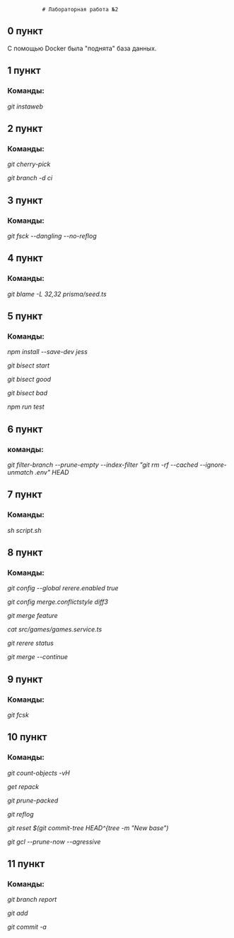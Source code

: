                # Лабораторная работа №2
## 0 пункт
С помощью Docker была "поднята" база данных.

## 1 пункт
### Команды:
*git instaweb*

## 2 пункт
### Команды:
*git cherry-pick*

*git branch -d ci*

## 3 пункт
### Команды:
*git fsck --dangling --no-reflog*

## 4 пункт
### Команды:
*git blame -L 32,32 prisma/seed.ts*

## 5 пункт
### Команды:
*npm install --save-dev jess*

*git bisect start*

*git bisect good*

*git bisect bad*

*npm run test*

## 6 пункт
### команды:
*git filter-branch --prune-empty --index-filter "git rm -rf --cached --ignore-unmatch .env" HEAD*

## 7 пункт
### Команды:
*sh script.sh*

## 8 пункт
### Команды:
*git config --global rerere.enabled true*

*git config merge.conflictstyle diff3*

*git merge feature*

*cat src/games/games.service.ts*

*git rerere status*

*git merge --continue*

## 9 пункт
### Команды:
*git fcsk*

## 10 пункт
### Команды:
*git count-objects -vH*

*get repack*

*git prune-packed*

*git reflog*

*git reset $(git commit-tree HEAD^{tree -m "New base")*

*git gcl --prune-now --agressive*

## 11 пункт
### Команды:
*git branch report*

*git add*

*git commit -a*